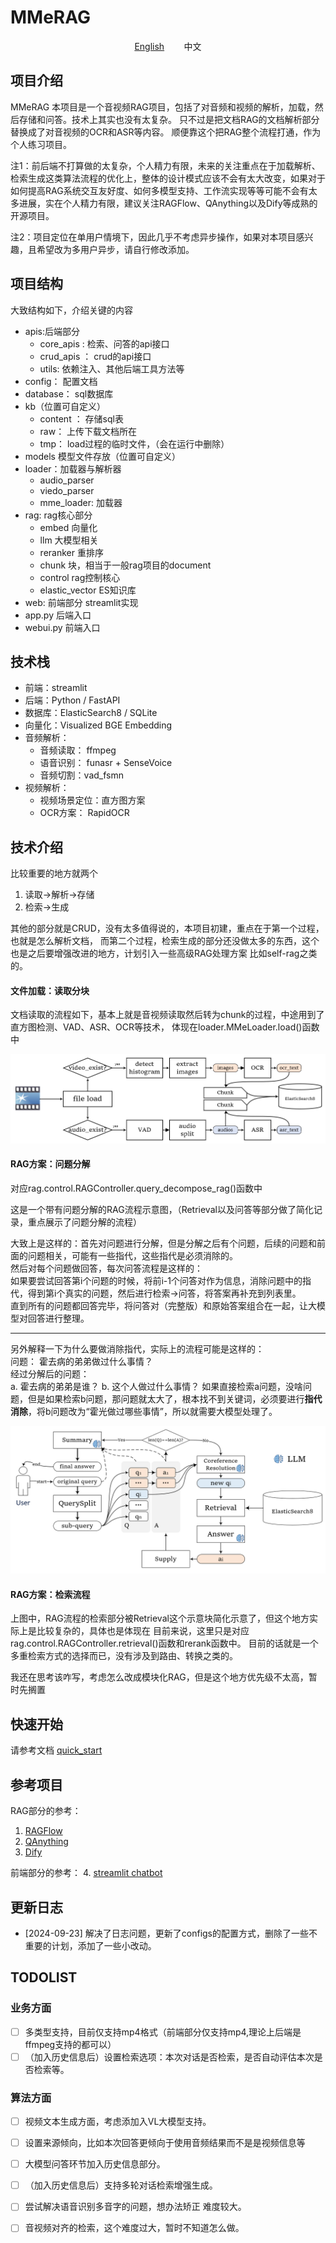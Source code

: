 # MMeRAG

<div style="text-align: center;">
<a href="README_en.md">English</a>
&nbsp;&nbsp;&nbsp;&nbsp;&nbsp;&nbsp; 
中文
</div>

## 项目介绍
MMeRAG
本项目是一个音视频RAG项目，包括了对音频和视频的解析，加载，然后存储和问答。技术上其实也没有太复杂。
只不过是把文档RAG的文档解析部分替换成了对音视频的OCR和ASR等内容。
顺便靠这个把RAG整个流程打通，作为个人练习项目。

注1：前后端不打算做的太复杂，个人精力有限，未来的关注重点在于加载解析、检索生成这类算法流程的优化上，整体的设计模式应该不会有太大改变，如果对于如何提高RAG系统交互友好度、如何多模型支持、工作流实现等等可能不会有太多进展，实在个人精力有限，建议关注RAGFlow、QAnything以及Dify等成熟的开源项目。

注2：项目定位在单用户情境下，因此几乎不考虑异步操作，如果对本项目感兴趣，且希望改为多用户异步，请自行修改添加。
## 项目结构

大致结构如下，介绍关键的内容
- apis:后端部分
  - core_apis : 检索、问答的api接口
  - crud_apis ： crud的api接口
  - utils: 依赖注入、其他后端工具方法等
- config： 配置文档
- database： sql数据库
- kb（位置可自定义）
  - content ： 存储sql表
  - raw： 上传下载文档所在
  - tmp： load过程的临时文件，（会在运行中删除）
- models 模型文件存放（位置可自定义）
- loader：加载器与解析器
  - audio_parser
  - viedo_parser
  - mme_loader: 加载器
- rag:   rag核心部分
  - embed 向量化
  - llm 大模型相关
  - reranker  重排序
  - chunk    块，相当于一般rag项目的document
  - control  rag控制核心
  - elastic_vector   ES知识库
- web:   前端部分 streamlit实现
- app.py    后端入口
- webui.py  前端入口


## 技术栈
- 前端：streamlit
- 后端：Python / FastAPI
- 数据库：ElasticSearch8 / SQLite
- 向量化：Visualized BGE Embedding
- 音频解析：
  - 音频读取： ffmpeg
  - 语音识别： funasr + SenseVoice
  - 音频切割：vad_fsmn
- 视频解析：
  - 视频场景定位：直方图方案
  - OCR方案： RapidOCR

## 技术介绍

比较重要的地方就两个
1. 读取->解析->存储
2. 检索->生成

其他的部分就是CRUD，没有太多值得说的，本项目初建，重点在于第一个过程，也就是怎么解析文档，
而第二个过程，检索生成的部分还没做太多的东西，这个也是之后要增强改进的地方，计划引入一些高级RAG处理方案
比如self-rag之类的。


#### 文件加载：读取分块
文档读取的流程如下，基本上就是音视频读取然后转为chunk的过程，中途用到了直方图检测、VAD、ASR、OCR等技术，
体现在loader.MMeLoader.load()函数中

![读取分块示意图](assert/images/img03.png)

#### RAG方案：问题分解
对应rag.control.RAGController.query_decompose_rag()函数中


这是一个带有问题分解的RAG流程示意图，（Retrieval以及问答等部分做了简化记录，重点展示了问题分解的流程）

大致上是这样的：首先对问题进行分解，但是分解之后有个问题，后续的问题和前面的问题相关，可能有一些指代，这些指代是必须消除的。\
然后对每个问题做回答，每次问答流程是这样的：\
如果要尝试回答第i个问题的时候，将前i-1个问答对作为信息，消除问题中的指代，得到第i个真实的问题，然后进行检索->问答，将答案再补充到列表里。\
直到所有的问题都回答完毕，将问答对（完整版）和原始答案组合在一起，让大模型对回答进行整理。

-----

另外解释一下为什么要做消除指代，实际上的流程可能是这样的：\
问题： 霍去病的弟弟做过什么事情？\
经过分解后的问题：\
a. 霍去病的弟弟是谁？
b. 这个人做过什么事情？
如果直接检索a问题，没啥问题，但是如果检索b问题，那问题就太大了，根本找不到关键词，必须要进行**指代消除**，将b问题改为“霍光做过哪些事情”，所以就需要大模型处理了。

![问题分解示意图](assert/images/img02.png)



#### RAG方案：检索流程
上图中，RAG流程的检索部分被Retrieval这个示意块简化示意了，但这个地方实际上是比较复杂的，具体也是体现在
目前来说，这里只是对应rag.control.RAGController.retrieval()函数和rerank函数中。
目前的话就是一个多重检索方式的选择而已，没有涉及到路由、转换之类的。

我还在思考该咋写，考虑怎么改成模块化RAG，但是这个地方优先级不太高，暂时先搁置

## 快速开始

请参考文档 [quick_start](assert/doc/quick_start.md)

## 参考项目
RAG部分的参考：
1. [RAGFlow](https://github.com/infiniflow/ragflow)
2. [QAnything](https://github.com/netease-youdao/qanything)
3. [Dify](https://github.com/langgenius/dify)  

前端部分的参考：
4. [streamlit chatbot](https://blog.csdn.net/qq_39813001/article/details/136180110)

## 更新日志

- [2024-09-23] 解决了日志问题，更新了configs的配置方式，删除了一些不重要的计划，添加了一些小改动。



## TODOLIST

### 业务方面

- [ ] 多类型支持，目前仅支持mp4格式（前端部分仅支持mp4,理论上后端是ffmpeg支持的都可以）
- [ ] （加入历史信息后）设置检索选项：本次对话是否检索，是否自动评估本次是否检索等。

### 算法方面

- [ ] 视频文本生成方面，考虑添加入VL大模型支持。
- [ ] 设置来源倾向，比如本次回答更倾向于使用音频结果而不是是视频信息等
- [ ] 大模型问答环节加入历史信息部分。
- [ ] （加入历史信息后）支持多轮对话检索增强生成。
- [ ] 尝试解决语音识别多音字的问题，想办法矫正 难度较大。
- [ ] 音视频对齐的检索，这个难度过大，暂时不知道怎么做。

